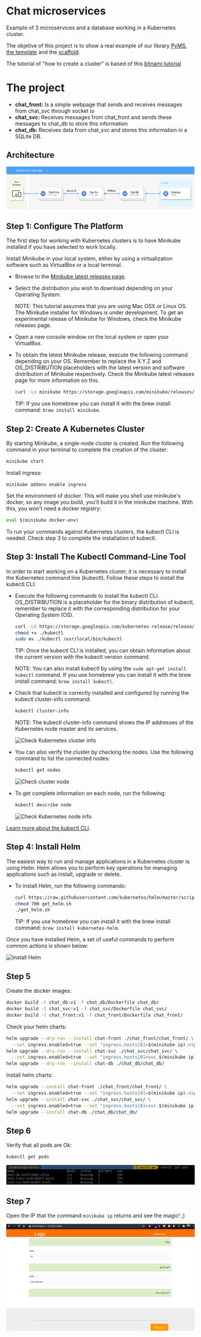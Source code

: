 # Chat microservices

Example of 3 microservices and a database working in a Kubernetes cluster.

The objetive of this project is to show a real example of our library [PyMS](https://github.com/python-microservices/pyms),
 [the template](https://github.com/python-microservices/microservices-template) and
the [scaffold](https://github.com/python-microservices/microservices-scaffold).

The tutorial of "how to create a cluster" is based of this [bitnami tutorial](https://docs.bitnami.com/kubernetes/get-started-kubernetes/)

# The project
- **chat_front:** Is a simple webpage that sends and receives messages from chat_svc through socket io
- **chat_svc:** Receives messages from chat_front and sends these messages to  chat_db to store this information
- **chat_db:** Receives data from chat_svc and stores this information in a SQLite DB.

## Architecture

![](docs/imgs/architecture.png)


## Step 1: Configure The Platform
The first step for working with Kubernetes clusters is to have Minikube installed if you have selected to work locally.

Install Minikube in your local system, either by using a virtualization software such as VirtualBox or a local terminal.

* Browse to the [Minikube latest releases page](https://github.com/kubernetes/minikube/releases).

* Select the distribution you wish to download depending on your Operating System.

  NOTE: This tutorial assumes that you are using Mac OSX or Linux OS. The Minikube installer for Windows is under development. To get an experimental release of Minikube for Windows, check the Minikube releases page.

* Open a new console window on the local system or open your VirtualBox.

* To obtain the latest Minikube release, execute the following command depending on your OS. Remember to replace the X.Y.Z and OS_DISTRIBUTION placeholders with the latest version and software distribution of Minikube respectively. Check the Minikube latest releases page for more information on this.

  ```bash
  curl -Lo minikube https://storage.googleapis.com/minikube/releases/vX.Y.Z/minikube-OS_DISTRIBUTION-amd64 && chmod +x minikube && sudo mv minikube /usr/local/bin/
  ```

  TIP: If you use homebrew you can install it with the brew install command: `brew install minikube`.

## Step 2: Create A Kubernetes Cluster
By starting Minikube, a single-node cluster is created. Run the following command in your terminal to complete the creation of the cluster:

```bash
minikube start
```


Install ingress:

```
minikube addons enable ingress
```

Set the environment of docker. This will make you shell use minikube's docker, so any image you build, you'll build it in the minikube machine. With this, you won't need a docker registry:
```bash
eval $(minikube docker-env)
```

To run your commands against Kubernetes clusters, the kubectl CLI is needed. Check step 3 to complete the installation of kubectl.

## Step 3: Install The Kubectl Command-Line Tool
In order to start working on a Kubernetes cluster, it is necessary to install the Kubernetes command line (kubectl). Follow these steps to install the kubectl CLI:

* Execute the following commands to install the kubectl CLI. OS_DISTRIBUTION is a placeholder for the binary distribution of kubectl, remember to replace it with the corresponding distribution for your Operating System (OS).

  ```bash
  curl -LO https://storage.googleapis.com/kubernetes-release/release/$(curl -s https://storage.googleapis.com/kubernetes-release/release/stable.txt)/bin/OS_DISTRIBUTION/amd64/kubectl
  chmod +x ./kubectl
  sudo mv ./kubectl /usr/local/bin/kubectl
  ```
  
  TIP: Once the kubectl CLI is installed, you can obtain information about the current version with the kubectl version command.

  NOTE: You can also install kubectl by using the `sudo apt-get install kubectl` command. If you use homebrew you can install it with the brew install command: `brew install kubectl`.

* Check that kubectl is correctly installed and configured by running the kubectl cluster-info command:

  ```bash
  kubectl cluster-info
  ```
  
  NOTE: The kubectl cluster-info command shows the IP addresses of the Kubernetes node master and its services.

  ![Check Kubernetes cluster info](https://docs.bitnami.com/images/img/platforms/kubernetes/k8-tutorial-31.png)

* You can also verify the cluster by checking the nodes. Use the following command to list the connected nodes:
  
  ```bash
  kubectl get nodes
  ```
  ![Check cluster node](https://docs.bitnami.com/images/img/platforms/kubernetes/k8-tutorial-32-single.png)


* To get complete information on each node, run the following:

  ```bash
  kubectl describe node
  ```
  ![Check Kubernetes node info](https://docs.bitnami.com/images/img/platforms/kubernetes/k8-tutorial-33.png)

[Learn more about the kubectl CLI](https://kubernetes.io/docs/user-guide/kubectl-overview/).

## Step 4: Install Helm 
The easiest way to run and manage applications in a Kubernetes cluster is using Helm. Helm allows you to perform key operations for managing applications such as install, upgrade or delete.

* To install Helm, run the following commands:

  ```bash
  curl https://raw.githubusercontent.com/kubernetes/helm/master/scripts/get > get_helm.sh
  chmod 700 get_helm.sh
  ./get_helm.sh
  ```
  
  TIP: If you use homebrew you can install it with the brew install command: `brew install kubernetes-helm`.

Once you have installed Helm, a set of useful commands to perform common actions is shown below:

![Install Helm](https://docs.bitnami.com/images/img/platforms/kubernetes/k8-tutorial-41.png)

## Step 5

Create the docker images:

  ```bash
  docker build -t chat_db:v1 -f chat_db/Dockerfile chat_db/
  docker build -t chat_svc:v1 -f chat_svc/Dockerfile chat_svc/
  docker build -t chat_front:v1 -f chat_front/Dockerfile chat_front/
  ```
  
Check your helm charts:

  ```bash
  helm upgrade --dry-run --install chat-front ./chat_front/chat_front/ \
    --set ingress.enabled=true --set "ingress.hosts[0]=$(minikube ip).nip.io"
  helm upgrade --dry-run --install chat-svc ./chat_svc/chat_svc/ \
    --set ingress.enabled=true --set "ingress.hosts[0]=svc.$(minikube ip).nip.io"
  helm upgrade --dry-run --install chat-db ./chat_db/chat_db/
  ```

Install helm charts:

  ```bash
  helm upgrade --install chat-front ./chat_front/chat_front/ \
    --set ingress.enabled=true --set "ingress.hosts[0]=$(minikube ip).nip.io"
  helm upgrade --install chat-svc ./chat_svc/chat_svc/ \
    --set ingress.enabled=true --set "ingress.hosts[0]=svc.$(minikube ip).nip.io"
  helm upgrade --install chat-db ./chat_db/chat_db/
  ```

## Step 6

Verify that all pods are Ok:

  ```bash
  kubectl get pods
  ```

![](docs/imgs/pods.png)

## Step 7

Open the IP that the command `minikube ip` returns and see the magic! ;)

![](docs/imgs/front_ms.png)
